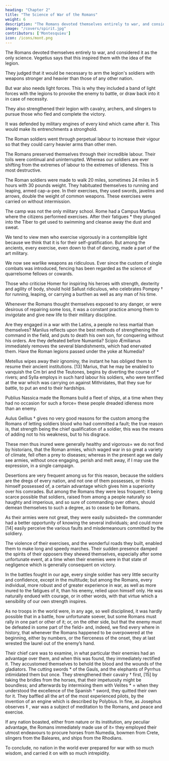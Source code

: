 ```yaml
---
heading: "Chapter 2"
title: "The Science of War of the Romans"
weight: 6
description: "The Romans devoted themselves entirely to war, and considered it as the only science. Vegetius says that this inspired them with the idea of the legion"
image: "/covers/spirit.jpg"
contributors: ['Montesquieu']
icon: /icons/mont.png
---
```




The Romans devoted themselves entirely to war, and considered it as the only science. Vegetius says that this inspired them with the idea of the legion.

<!-- They bent all their thoughts, and the genius with which they were informed to the improvement of it doubtless a god, says * ,  -->

They judged that it would be necessary to arm the legion's soldiers with weapons stronger and heavier than those of any other nation.

But war also needs light forces. This is why they included a band of light forces with the legions to  <!--  as some things must be done in war, which a heavy body is not able to execute, the Romans would have the legion include within itself , which might issue from it in order to  -->provoke the enemy to battle, or draw back into it in case of necessity.

They also strengthened their legion with cavalry, archers, and slingers to pursue those who fled and complete the victory. 

It was defended by military engines of every kind which came after it. This would make its entrenchments a stronghold.

<!--  it drew after it; that every this body should [11] entrench itself, and be, as Vegetius * observes, a kind of . -->

The Roman soldiers went through perpetual labour to increase their vigour so that they could carry heavier arms than other men. <!-- , it was necessary they should become more than men; -->
<!--  this they became by , and by exercises that gave them an activity, which is no more than a just distribution of the strength we are invigorated with. -->

<!-- The immoderate labour of our current soldiers destroys our armies. --> 

The Romans preserved themselves through their incredible labour. Their toils were continual and uninterrupted. Whereas our soldiers are ever shifting from the extremes of labour to the extremes of idleness. This is most destructive.

<!-- I must here take notice of what authors ‡ relate concerning the training up of the Roman soldiery.  -->

The Roman soldiers were made to walk 20 miles, sometimes 24 miles in 5 hours with 30 pounds weight. They habituated themselves to running and leaping, armed cap-a-pee. In their exercises, they used swords, javelins and arrows, double the weight of common weapons. These exercises were carried on without intermission.

The camp was not the only military school. Rome had a Campus Martius where the citizens performed exercises. After their fatigues * they plunged into the Tiber to get used to swimming and cleanse away the dust and sweat.

We tend to view men who exercise vigorously in a contemplible light because we think that it is for their self-gratification. But among the ancients, every exercise, even down to that of dancing, made a part of the art military.

<!-- We do not  have no very just idea of bodily exercise=  the man who assiduously applies himself to it, appears to us rather in a , inasmuch as the far greater part of his exercises have for their object nothing more than self-=  whereas,  -->

We now see <!-- ith us moderns a deep knowledge in the use of --> warlike weapons as ridiculous. Ever since the custom of single combats was introduced, fencing has been regarded as the science of quarrelsome fellows or cowards.

Those who criticise Homer for inspiring his heroes with strength, dexterity and agility of body, should hold Sallust ridiculous, who celebrates Pompey † for running, leaping, or carrying a burthen as well as any man of his time.

Whenever the Romans thought themselves exposed to any danger, or were desirous of repairing some loss, it was a constant practice among them to invigotate and give new life to their military discipline. 

Are they engaged in a war with the Latins, a people no less martial than themselves? Manlius reflects upon the best methods of strengthening the command in the field, and puts to death his own son, for conquering without his orders. Are they defeated before Numantia? Scipio Æmilianus immediately removes the several blandishments, which had enervated them. Have the Roman legions passed under the yoke at Numedia? 

Metellus wipes away their ignominy, the instant he has obliged them to resume their ancient institutions. [13] Marius, that he may be enabled to vanquish the Cm bri and the Teutones, begins by diverting the course of * rivers; and Sylla employs in such hard labour his soldiers, who were terrified at the war which was carrying on against Mithridates, that they sue for battle, to put an end to their hardships.

Publius Nassica made the Romans build a fleet of ships, at a time when they had no occasion for such a force=  these people dreaded idleness more than an enemy.

Aulus Gellius † gives no very good reasons for the custom among the Romans of letting soldiers blood who had committed a fault; the true reason is, that strength being the chief qualification of a soldier, this was the means of adding not to his weakness, but to his disgrace.

These men thus inured were generally healthy and vigorous=  we do not find by historians, that the Roman armies, which waged war in so great a variety of climate, fell often a prey to diseases; whereas in the present age we daily see armies, without once engaging, perish and melt away, if I may use the expression, in a single campaign.

Desertions are very frequent among us for this reason, because the soldiers are the dregs of every nation, and not one of them possesses, or thinks himself possessed of, a certain advantage which gives him a superiority over his comrades. But among the Romans they were less froquent; it being scarce possible that soldiers, raised from among a people naturally so haughty and imperious, and so sure of commanding over others, should demean themselves to such a degree, as to cease to be Romans.

As their armies were not great, they were easily subsisted=  the commander had a better opportunity of knowing the several individuals; and could more [14] easily perceive the various faults and misdemeanours committed by the soldiery.

The violence of their exercises, and the wonderful roads they built, enabled them to make long and speedy marches. Their sudden presence damped the spirits of their opposers they shewed themselves, especially after some unfortunate event, at a time when their enemies were in that state of negligence which is generally consequent on victory.

In the battles fought in our age, every single soldier has very little security and confidence, except in the multitude; but among the Romans, every individual, more robust and of greater experience in war, as well as more inured to the fatigues of it, than his enemy, relied upon himself only. He was naturally endued with courage, or in other words, with that virtue which a sensibility of our own strength inspires.

As no troops in the world were, in any age, so well disciplined, it was hardly possible that in a battle, how unfortunate soever, but some Romans must rally in one part or other of it; or, on the other side, but that the enemy must be defeated in some part of the field=  and, indeed, we find every where in history, that whenever the Romans happened to be overpowered at the beginning, either by numbers, or the fierceness of the onset, they at last wrested the laurel out of the enemy’s hand.

Their chief care was to examine, in what particular their enemies had an advantage over them, and when this was found, they immediately rectified it. They accustomed themselves to behold the blood and the wounds of the gladiators. The cutting swords * of the Gauls, and the elephants of Pyrrhus intimidated them but once. They strengthened their cavalry † first, [15] by taking the bridles from the horses, that their impetuosity might be boundless; and afterwards by intermixing them with Velites * =  when they understood the excellence of the Spanish † sword, they quitted their own for it. They baffled all the art of the most experienced pilots, by the invention of an engine which is described by Polybius. In fine, as Josephus observes ‡ , war was a subject of meditation to the Romans, and peace and exercise.

If any nation boasted, either from nature or its institution, any peculiar advantage, the Romans immediately made use of it=  they employed their utmost endeavours to procure horses from Numedia, bowmen from Crete, slingers from the Baleares, and ships from the Rhodians.

To conclude, no nation in the world ever prepared for war with so much wisdom, and carried it on with so much intrepidity.
